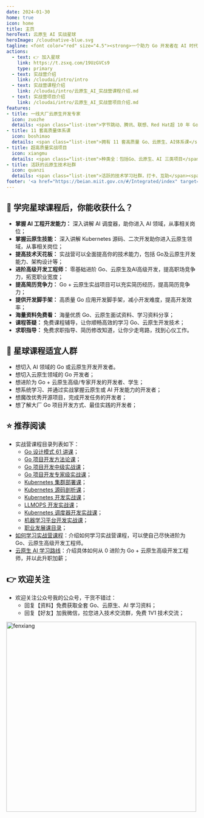 ```yaml
---
date: 2024-01-30
home: true
icon: home
title: 主页
heroText: 云原生 AI 实战星球
heroImage: /cloudnative-blue.svg
tagline: <font color="red" size="4.5"><strong>一个助力 Go 开发者在 AI 时代建立技术竞争力的知识星球！</strong></font><br/><br/><font color="gray" size="4" face="KaiTi">建立技术竞争力，入职大厂、升职加薪！</font>
actions:
  - text: 👉 加入星球
    link: https://t.zsxq.com/19UzGVCs9
    type: primary
  - text: 实战营介绍
    link: /cloudai/intro/intro
  - text: 实战营课程介绍
    link: /cloudai/intro/云原生_AI_实战营课程介绍.md
  - text: 实战营项目介绍
    link: /cloudai/intro/云原生_AI_实战营项目介绍.md
features:
- title: 一线大厂云原生开发专家
  icon: zuozhe
  details: <span class="list-item">字节跳动、腾讯、联想、Red Hat超 10 年 Go、云原生开发经验</span><span class="list-item">多个国内外知名产品设计和开发经验</span><span class="list-item">3 本书，5 套网课的技术课程写作经验</span><span class="list-item">中国移动通信联合会专家级讲师</span><span class="list-item">2023 年机械工业出版社新锐作者</span>
- title: 11 套高质量体系课
  icon: boshimao
  details: <span class="list-item">拥有 11 套高质量 Go、云原生、AI体系课</span><span class="list-item">500 节课，350 万字的充足课程量</span><span class="list-item">每日一题（算法、Go、云原生面试题等）</span><span class="list-item">大量实战案例和源码</span><span class="list-item">不定期的直播分享</span><span class="list-item">体系课持续不断更新、优化</span><span class="list-item">星球内海量学习资料分享</span>
- title: 超高质量实战项目
  icon: xiangmu
  details: <span class="list-item">种类全：包括Go、云原生、AI 三类项目</span><span class="list-item">内容全：20 万行源码，囊括 Go 企业应用开发中绝大部分功能点</span><span class="list-item">质量高：项目代码规范、质量高、功能全、易扩展</span><span class="list-item">开发模式全：命令式+声明式编程范式等</span><span class="list-item">架构先进：简洁架构、Kubernetes 架构</span><span class="list-item">持续更新：项目功能、架构等持续更新</span>
- title: 活跃的云原生技术社群
  icon: quanzi
  details: <span class="list-item">活跃的技术学习社群，打卡、互助</span><span class="list-item">持续不断的、高质量云原生技术分享，及时解答学习过程中的疑问</span>
footer: '<a href="https://beian.miit.gov.cn/#/Integrated/index" target="_blank">备案号: 粤ICP备2024181276号</a >'
---
```


## :gift: 学完星球课程后，你能收获什么？
- **掌握 AI 工程开发能力：** 深入讲解 AI 调度器，助你进入 AI 领域，从事相关岗位；
- **掌握云原生技能：** 深入讲解 Kubernetes 源码、二次开发助你进入云原生领域，从事相关岗位；
- **提高技术天花板：** 实战营可以全面提高你的技术能力，包括 Go及云原生开发能力、架构设计等；
- **进阶高级开发工程师：** 零基础进阶 Go、云原生及AI高级开发，提高职场竞争力，拓宽职业宽度；
- **提高简历竞争力：** Go + 云原生实战项目可以充实简历经历，提高简历竞争力；
- **提供开发脚手架：** 高质量 Go 应用开发脚手架，减小开发难度，提高开发效率；
- **海量资料免费看：** 海量优质 Go、云原生面试资料、学习资料分享；
- **课程答疑：** 免费课程辅导，让你顺畅高效的学习 Go、云原生开发技术；
- **求职指导：** 免费求职指导、简历修改知道，让你少走弯路，找到心仪工作。

## :couple: 星球课程适宜人群
- 想切入 AI 领域的 Go 或云原生开发开发者。
- 想切入云原生领域的 Go 开发者；
- 想进阶为 Go + 云原生高级/专家开发的开发者、学生；
- 想系统学习、并通过实战掌握云原生或 AI 开发能力的开发者；
- 想魔改优秀开源项目，完成开发任务的开发者；
- 想了解大厂 Go 项目开发方式、最佳实践的开发者；

## :star: 推荐阅读 

- 实战营课程目录列表如下：
  - [Go 设计模式 61 讲课](/cloudai/catalog/design-pattern.md)；
  - [Go 项目开发方法论课](/cloudai/catalog/methodology.md)；
  - [Go 项目开发中级实战课](/cloudai/catalog/intermediate.md)；
  - [Go 项目开发专家级实战课](/cloudai/catalog/expert.md)；
  - [Kubernetes 集群部署课](/cloudai/catalog/kubernetes-installation.md)；
  - [Kubernetes 源码剖析课](/cloudai/catalog/kubernetes-source.md)；
  - [Kubernetes 开发实战课](/cloudai/catalog/kubernetes-dev.md)；
  - [LLMOPS 开发实战课](/cloudai/catalog/llmops.md)；
  - [Kubernetes 调度器开发实战课](/cloudai/catalog/kubernetes-scheduler.md)；
  - [机器学习平台开发实战课](/cloudai/catalog/mlops.md)；
  - [职业发展课目录](/cloudnative/catalog/career.md)；
- [如何学习实战营课程](/cloudnative/advanced/how.md)：介绍如何学习实战营课程，可以使自己尽快进阶为 Go、云原生高级开发工程师。
- [云原生 AI 学习路线](/learn/roadmap.md)：介绍具体如何从 0 进阶为 Go + 云原生高级开发工程师，并以此升职加薪；

## :point_right: 欢迎关注

- 欢迎关注公众号我的公众号，干货不错过：
  - 回复【资料】免费获取全套 Go、云原生、AI 学习资料；
  - 回复【好友】加我微信，拉您进入技术交流群，免费 1V1 技术交流；

<img src="/images/contact/令飞编程.png" alt="fenxiang" style="display: block;width:500px;height:auto;margin-left: 0;margin-right:auto;">
